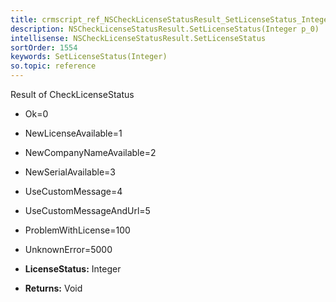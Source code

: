 ```yaml
---
title: crmscript_ref_NSCheckLicenseStatusResult_SetLicenseStatus_Integer_p_0
description: NSCheckLicenseStatusResult.SetLicenseStatus(Integer p_0)
intellisense: NSCheckLicenseStatusResult.SetLicenseStatus
sortOrder: 1554
keywords: SetLicenseStatus(Integer)
so.topic: reference
---
```



Result of CheckLicenseStatus
* Ok=0
* NewLicenseAvailable=1
* NewCompanyNameAvailable=2
* NewSerialAvailable=3
* UseCustomMessage=4
* UseCustomMessageAndUrl=5
* ProblemWithLicense=100
* UnknownError=5000


* **LicenseStatus:** Integer
* **Returns:** Void


